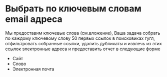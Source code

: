 # Выбрать по ключевым словам email адреса

Мы предоставим ключевые слова (см.вложение), Ваша задача собрать по каждому ключевому слову 50 первых ссылок в
поисковиках гугл, отфильтровать собранные ссылки, удалить дубликаты и извлечь из этих ссылок электронные
адреса и предоставить отчет в следующие форме

* Сайт
* Слово
* Электронная почта
